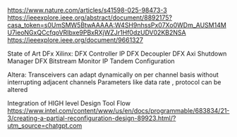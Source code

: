 https://www.nature.com/articles/s41598-025-98473-3
https://ieeexplore.ieee.org/abstract/document/8892175?casa_token=s0UmSMW5BtwAAAAA:W4SH9nhssPx07Xo0WDm_AUSM14MU7ieoNGxQCcfqoVRIbxe9PBxRXjWZJr1Hf0dzUDV02KB2NSA
https://ieeexplore.ieee.org/document/9661327

State of Art DFx
Xilinx:
DFX Controller IP
DFX Decoupler 
DFX Axi Shutdown Manager
DFX Bitstream Monitor IP
Tandem Configuration



Altera:
Transceivers can adapt dynamically on per channel basis without interrupting adjacent channels
Parameters like data rate , protocol can be altered


Integration of HIGH level Design Tool Flow
https://www.intel.com/content/www/us/en/docs/programmable/683834/21-3/creating-a-partial-reconfiguration-design-89923.html/?utm_source=chatgpt.com
